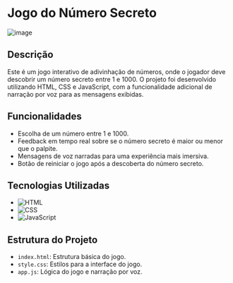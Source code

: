 # Jogo do Número Secreto

![image](https://github.com/matheusplombon/adivinhe_o_numero_com_voz/assets/174143978/e89b7d1c-80d2-4b7c-b3dc-249e7d651c26)

## Descrição

Este é um jogo interativo de adivinhação de números, onde o jogador deve descobrir um número secreto entre 1 e 1000. O projeto foi desenvolvido utilizando HTML, CSS e JavaScript, com a funcionalidade adicional de narração por voz para as mensagens exibidas.

## Funcionalidades

- Escolha de um número entre 1 e 1000.
- Feedback em tempo real sobre se o número secreto é maior ou menor que o palpite.
- Mensagens de voz narradas para uma experiência mais imersiva.
- Botão de reiniciar o jogo após a descoberta do número secreto.

## Tecnologias Utilizadas

- ![HTML](https://img.shields.io/badge/-HTML5-333?style=flat&logo=html5)
- ![CSS](https://img.shields.io/badge/-CSS3-333?style=flat&logo=css3&logoColor=1572B6)
- ![JavaScript](https://img.shields.io/badge/-JavaScript-333?style=flat&logo=javascript)

## Estrutura do Projeto

- `index.html`: Estrutura básica do jogo.
- `style.css`: Estilos para a interface do jogo.
- `app.js`: Lógica do jogo e narração por voz.


